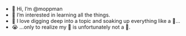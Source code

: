- 👋 Hi, I’m @moppman
- 👀 I’m interested in learning all the things.
- 💖 I love digging deep into a topic and soaking up everything like a 🧽...
- 😭 ...only to realize my 🧠 is unfortunately not a 🧽.

<!---
moppman/moppman is a ✨ special ✨ repository because its `README.md` (this file) appears on your GitHub profile.
You can click the Preview link to take a look at your changes.
--->
